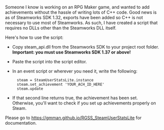 Someone I know is working on an RPG Maker game, and wanted to add achievements without the hassle of writing lots of C++ code. Good news is as of Steamworks SDK 1.32, exports have been added so C++ is not necessary to use most of Steamworks. As such, I have created a script that requires no DLLs other than the Steamworks DLL itself.

Here's how to use the script:

* Copy steam_api.dll from the Steamworks SDK to your project root folder. **Important: you must use Steamworks SDK 1.37 or above!**
* Paste the script into the script editor.
* In an event script or wherever you need it, write the following:

        steam = SteamUserStatsLite.instance
        steam.set_achievement 'YOUR_ACH_ID_HERE'
        steam.update

* If that second line returns true, the achievement has been set. Otherwise, you'll want to check if you set up achievements properly on Steam.

Please go to https://gmman.github.io/RGSS_SteamUserStatsLite for documentation.

